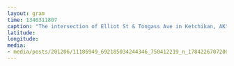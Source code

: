 ```yaml
---
layout: gram
time: 1340311807
caption: "The intersection of Elliot St & Tongass Ave in Ketchikan, AK"
latitude: 
longitude: 
media:
- media/posts/201206/11186949_692185034244346_750412219_n_17842267072000351.jpg
---
```

